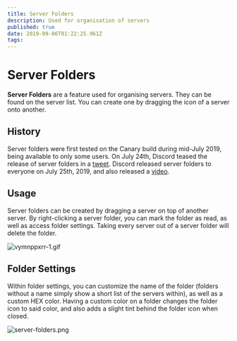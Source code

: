 ```yaml
---
title: Server Folders
description: Used for organisation of servers
published: true
date: 2019-09-06T01:22:25.961Z
tags: 
---
```


# Server Folders

**Server Folders** are a feature used for organising servers. They can be found on the server list. You can create one by dragging the icon of a server onto another.
## History
Server folders were first tested on the Canary build during mid-July 2019, being available to only some users. On July 24th, Discord teased the release of server folders in a [tweet](https://twitter.com/discordapp/status/1154128626398330880). Discord released server folders to everyone on July 25th, 2019, and also released a [video](https://www.youtube.com/watch?v=aHo6OBRmTcI).

## Usage 
Server folders can be created by dragging a server on top of another server. By right-clicking a server folder, you can mark the folder as read, as well as access folder settings. Taking every server out of a server folder will delete the folder.

![vymnppxrr-1.gif](/server-folders/vymnppxrr-1.gif)

## Folder Settings

Within folder settings, you can customize the name of the folder (folders without a name simply show a short list of the servers within), as well as a custom HEX color. Having a custom color on a folder changes the folder icon to said color, and also adds a slight tint behind the folder icon when closed.

![server-folders.png](/server-folders/server-folders.png)

